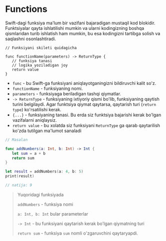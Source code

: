 # Functions

Swift-dagi funksiya ma'lum bir vazifani bajaradigan mustaqil kod blokidir. Funktsiyalar qayta ishlatilishi mumkin va ularni kodingizning boshqa qismlaridan turib ishlatish ham mumkin, bu esa kodingizni tartibga solish va saqlashni osonlashtiradi.

```
// Funksiyani skileti quidagicha

func functionName(parameters) -> ReturnType {
   // funksiya tanasi
   // logika yoziladigan joy
   return value
}

```

* `func` - bu Swift-ga funksiyani aniqlayotganingizni bildiruvchi kalit so'z.&#x20;
* `functionName` - funksiyaning nomi.
* `parameters` - funksiyaga beriladigan tashqi qiymatlar.
* `-> ReturnType` - funksiyaning ixtiyoriy qismi bo'lib, funksiyaning qaytish turini belgilaydi. Agar funktsiya qiymat qaytarsa, qaytarish turi (`return type`) ko'rsatilishi kerak.
* `{...}` - funksiyaning tanasi. Bu erda siz funktsiya bajarishi kerak bo'lgan vazifalarni aniqlaysiz.
* `return value` - bu xolatda siz funksiyani `ReturnType` ga qarab qaytarilish ko'zda tutilgan ma'lumot sanaladi

```swift
// Masalan

func addNumbers(a: Int, b: Int) -> Int {
   let sum = a + b
   return sum
}

let result = addNumbers(a: 4, b: 5)
print(result)

// natija: 9
```

> Yuqoridagi funksiyada
>
> `addNumbers` - funksiya nomi
>
> `a: Int, b: Int` bular parameterlar
>
> `-> Int` - bu funksiyani qaytarish kerak bo'lgan qiymatning turi
>
> `return sum` - funksiya `sum` nomli o'zgaruvchini qaytaryapdi.

&#x20;
